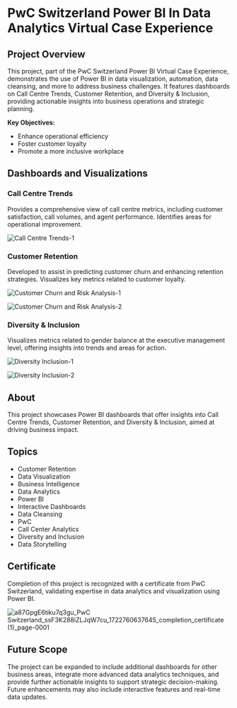 # PwC Switzerland Power BI In Data Analytics Virtual Case Experience


## Project Overview

This project, part of the PwC Switzerland Power BI Virtual Case Experience, demonstrates the use of Power BI in data visualization, automation, data cleansing, and more to address business challenges. It features dashboards on Call Centre Trends, Customer Retention, and Diversity & Inclusion, providing actionable insights into business operations and strategic planning.

**Key Objectives:**
- Enhance operational efficiency
- Foster customer loyalty
- Promote a more inclusive workplace


## Dashboards and Visualizations

### Call Centre Trends

Provides a comprehensive view of call centre metrics, including customer satisfaction, call volumes, and agent performance. Identifies areas for operational improvement.

![Call Centre Trends-1](https://github.com/user-attachments/assets/549d1e8f-05cf-48ac-9f2b-d14d22c43b09)


### Customer Retention

Developed to assist in predicting customer churn and enhancing retention strategies. Visualizes key metrics related to customer loyalty.

![Customer Churn and Risk Analysis-1](https://github.com/user-attachments/assets/b443bd16-9354-4102-a4bb-6083363301eb)

![Customer Churn and Risk Analysis-2](https://github.com/user-attachments/assets/dd418ada-8bf2-41c7-b64b-c5933e6c692b)


### Diversity & Inclusion

Visualizes metrics related to gender balance at the executive management level, offering insights into trends and areas for action.

![Diversity   Inclusion-1](https://github.com/user-attachments/assets/36d05a28-212e-4994-84f2-4d3d98313c2a)

![Diversity   Inclusion-2](https://github.com/user-attachments/assets/830bb67f-0089-4314-a692-6c1a9f41bc9f)


## About

This project showcases Power BI dashboards that offer insights into Call Centre Trends, Customer Retention, and Diversity & Inclusion, aimed at driving business impact.



## Topics

- Customer Retention
- Data Visualization
- Business Intelligence
- Data Analytics
- Power BI
- Interactive Dashboards
- Data Cleansing
- PwC
- Call Center Analytics
- Diversity and Inclusion
- Data Storytelling

## Certificate

Completion of this project is recognized with a certificate from PwC Switzerland, validating expertise in data analytics and visualization using Power BI.

![a87GpgE6tiku7q3gu_PwC Switzerland_ssF3K288iZLJqW7cu_1722760637645_completion_certificate (1)_page-0001](https://github.com/user-attachments/assets/8d8807cc-cc10-4055-8b88-5c2328d832ab)


## Future Scope

The project can be expanded to include additional dashboards for other business areas, integrate more advanced data analytics techniques, and provide further actionable insights to support strategic decision-making. Future enhancements may also include interactive features and real-time data updates.
